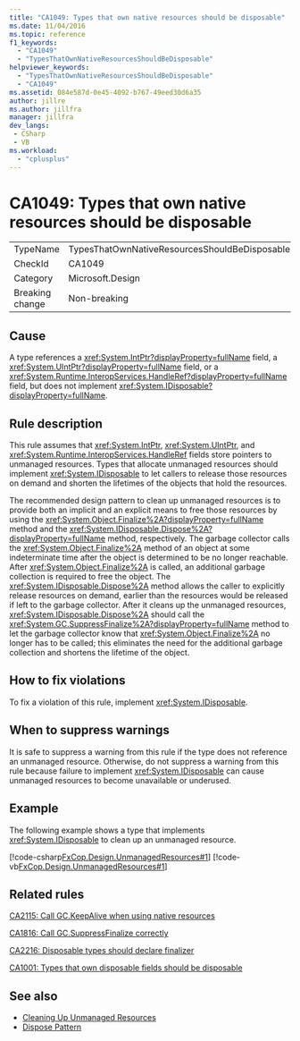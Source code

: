 ```yaml
---
title: "CA1049: Types that own native resources should be disposable"
ms.date: 11/04/2016
ms.topic: reference
f1_keywords:
  - "CA1049"
  - "TypesThatOwnNativeResourcesShouldBeDisposable"
helpviewer_keywords:
  - "TypesThatOwnNativeResourcesShouldBeDisposable"
  - "CA1049"
ms.assetid: 084e587d-0e45-4092-b767-49eed30d6a35
author: jillre
ms.author: jillfra
manager: jillfra
dev_langs:
 - CSharp
 - VB
ms.workload:
  - "cplusplus"
---
```

# CA1049: Types that own native resources should be disposable

|||
|-|-|
|TypeName|TypesThatOwnNativeResourcesShouldBeDisposable|
|CheckId|CA1049|
|Category|Microsoft.Design|
|Breaking change|Non-breaking|

## Cause

A type references a <xref:System.IntPtr?displayProperty=fullName> field, a <xref:System.UIntPtr?displayProperty=fullName> field, or a <xref:System.Runtime.InteropServices.HandleRef?displayProperty=fullName> field, but does not implement <xref:System.IDisposable?displayProperty=fullName>.

## Rule description

This rule assumes that <xref:System.IntPtr>, <xref:System.UIntPtr>, and <xref:System.Runtime.InteropServices.HandleRef> fields store pointers to unmanaged resources. Types that allocate unmanaged resources should implement <xref:System.IDisposable> to let callers to release those resources on demand and shorten the lifetimes of the objects that hold the resources.

The recommended design pattern to clean up unmanaged resources is to provide both an implicit and an explicit means to free those resources by using the <xref:System.Object.Finalize%2A?displayProperty=fullName> method and the <xref:System.IDisposable.Dispose%2A?displayProperty=fullName> method, respectively. The garbage collector calls the <xref:System.Object.Finalize%2A> method of an object at some indeterminate time after the object is determined to be no longer reachable. After <xref:System.Object.Finalize%2A> is called, an additional garbage collection is required to free the object. The <xref:System.IDisposable.Dispose%2A> method allows the caller to explicitly release resources on demand, earlier than the resources would be released if left to the garbage collector. After it cleans up the unmanaged resources, <xref:System.IDisposable.Dispose%2A> should call the <xref:System.GC.SuppressFinalize%2A?displayProperty=fullName> method to let the garbage collector know that <xref:System.Object.Finalize%2A> no longer has to be called; this eliminates the need for the additional garbage collection and shortens the lifetime of the object.

## How to fix violations
To fix a violation of this rule, implement <xref:System.IDisposable>.

## When to suppress warnings
It is safe to suppress a warning from this rule if the type does not reference an unmanaged resource. Otherwise, do not suppress a warning from this rule because failure to implement <xref:System.IDisposable> can cause unmanaged resources to become unavailable or underused.

## Example
The following example shows a type that implements <xref:System.IDisposable> to clean up an unmanaged resource.

[!code-csharp[FxCop.Design.UnmanagedResources#1](../code-quality/codesnippet/CSharp/ca1049-types-that-own-native-resources-should-be-disposable_1.cs)]
[!code-vb[FxCop.Design.UnmanagedResources#1](../code-quality/codesnippet/VisualBasic/ca1049-types-that-own-native-resources-should-be-disposable_1.vb)]

## Related rules
[CA2115: Call GC.KeepAlive when using native resources](../code-quality/ca2115.md)

[CA1816: Call GC.SuppressFinalize correctly](../code-quality/ca1816.md)

[CA2216: Disposable types should declare finalizer](../code-quality/ca2216.md)

[CA1001: Types that own disposable fields should be disposable](../code-quality/ca1001.md)

## See also

- [Cleaning Up Unmanaged Resources](/dotnet/standard/garbage-collection/unmanaged)
- [Dispose Pattern](/dotnet/standard/design-guidelines/dispose-pattern)

